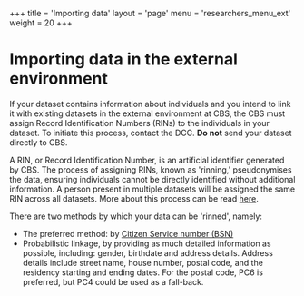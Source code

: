 +++
title = 'Importing data'
layout = 'page'
menu = 'researchers_menu_ext'
weight = 20
+++
# Importing data in the external environment
If your dataset contains information about individuals and you intend to link it with existing datasets in the external environment at CBS, the CBS must assign Record Identification Numbers (RINs) to the individuals in your dataset. To initiate this process, contact the DCC. **Do not** send your dataset directly to CBS.

A RIN, or Record Identification Number, is an artificial identifier generated by CBS. The process of assigning RINs, known as 'rinning,' pseudonymises the data, ensuring individuals cannot be directly identified without additional information. A person present in multiple datasets will be assigned the same RIN across all datasets. More about this process can be read [here](https://www.cbs.nl/en-gb/our-services/customised-services-microdata/microdata-conducting-your-own-research/importing-external-datasets).

There are two methods by which your data can be 'rinned', namely:
- The preferred method: by [Citizen Service number (BSN)](https://www.government.nl/topics/personal-data/citizen-service-number-bsn)
- Probabilistic linkage, by providing as much detailed information as possible, including: gender, birthdate and address details. Address details include street name, house number, postal code, and the residency starting and ending dates. For the postal code, PC6 is preferred, but PC4 could be used as a fall-back.
